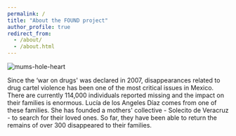 ```yaml
---
permalink: /
title: "About the FOUND project"
author_profile: true
redirect_from: 
  - /about/
  - /about.html
---
```


![mums-hole-heart](https://github.com/FOUND-project/found-project.github.io/assets/168593479/41f9d923-19a7-4316-8dba-a7c2b9caeb28)

Since the ‘war on drugs' was declared in 2007, disappearances related to drug cartel violence has been one of the most critical issues in Mexico. There are currently 114,000 individuals reported missing and the impact on their families is enormous. Lucía de los Angeles Díaz comes from one of these families. She has founded a mothers' collective - Solecito de Veracruz - to search for their loved ones. So far, they have been able to return the remains of over 300 disappeared to their families.

